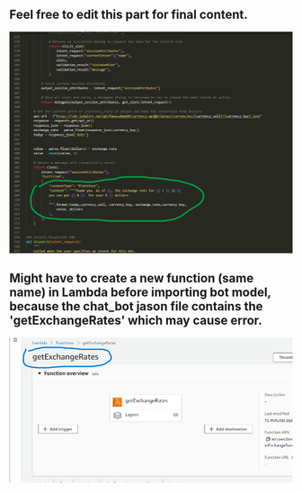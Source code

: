 ## Feel free to edit this part for final content.


![final](Images/final.png)

## Might have to create a new function (same name) in Lambda before importing bot model, because the chat_bot jason file contains the 'getExchangeRates' which may cause error.
![function](Images/functions_name.png)